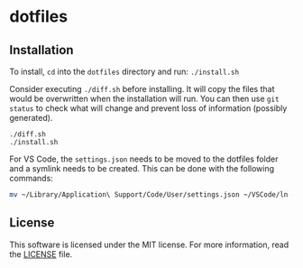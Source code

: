# dotfiles

## Installation 

To install, `cd` into the `dotfiles` directory and run: `./install.sh`

Consider executing `./diff.sh` before installing. It will copy the files that would be overwritten when the installation will run. You can then use `git status`
to check what will change and prevent loss of information (possibly generated).

```
./diff.sh
./install.sh
```

For VS Code, the `settings.json` needs to be moved to the dotfiles folder and a symlink needs to be created.
This can be done with the following commands:

```sh
mv ~/Library/Application\ Support/Code/User/settings.json ~/VSCode/ln -s ~/VSCode/settings.json ~/Library/Application\ Support/Code/User/settings.json
```


## License

This software is licensed under the MIT license. For more information, read the [LICENSE](LICENSE) file.
